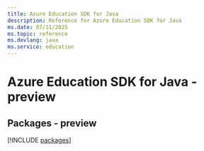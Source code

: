 ```yaml
---
title: Azure Education SDK for Java
description: Reference for Azure Education SDK for Java
ms.date: 07/11/2025
ms.topic: reference
ms.devlang: java
ms.service: education
---
```

# Azure Education SDK for Java - preview
## Packages - preview
[!INCLUDE [packages](education-index.md)]